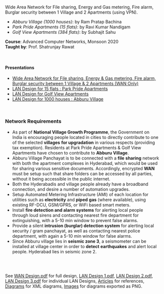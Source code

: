 Wide Area Network for File sharing, Energy and Gas metering, Fire alarm,
Burglar security between 1 Village and 2 Apartments (using VPN).

- *Abburu Village (1000 houses)*: by Ram Pratap Bachina
- *Park Pride Apartments (15 flats)*: by Ravi Kumar Nandigam
- *Golf View Apartments (384 flats)*: by Subhajit Sahu

**Course**: Advanced Computer Networks, Monsoon 2020<br>
**Taught by**: Prof. Shatrunjay Rawat

<br>


#### Presentations

- [Wide Area Network for File sharing, Energy & Gas metering, Fire alarm, Burglar security between 1 Village & 2 Apartments (WAN Only)](https://gist.github.com/wolfram77/86b29051aaebe5669ed2cf495d2bb852)
- [LAN Design for 15 flats : Park Pride Apartments](https://gist.github.com/wolfram77/5612605f243438c6be954c0e6cf69320)
- [LAN Design for Golf View Apartments](https://gist.github.com/wolfram77/f4b403b31f60d562b0ab05c821e1fe3f)
- [LAN Design for 1000 houses : Abburu Village](https://gist.github.com/wolfram77/69d96789055f3b17fe36476180d68989)

<br>


### Network Requirements

- As part of **National Village Growth Programme**, the
Government on India is encouraging people located in
cities to directly contribute to one of the selected **villages**
**for upgradation** in various respects (providing tax
exemption). Residents at Park Pride Apartments & Golf
View Apartments have chosen to contribute to **Abburu**
**Village**.
- Abburu Village Panchayat is to be connected with a **file**
**sharing** network with both the apartment complexes in
Hyderabad, which would be used for sharing various
sensitive documents. Accordingly, encrypted **WAN** must
be setup such that share folders can be accessed by all
parties, without it being accessible in the public internet.
- Both the Hyderabadis and village people already have a
broadband connection, and desire a number of
automation upgrades.
- Setup Automated Metering Infrastructure (AMI) of
each location for utilities such as **electricity** and **piped**
**gas** (where available), using existing RF-DCU, GSM/GPRS,
or WiFi based smart meters.
- Install **fire detection and alarm systems** for alerting
local people through loud sirens and contacting nearest
fire department for extinguishing, with a 5-10 min
window to prevent false alarms.
- Provide a silent **intrusion (burglar) detection system** for
alerting local security / gram panchayat, as well as
contacting nearest police department, with again a 5-10
min window for false alarms.
- Since Abburu village lies in **seismic zone 3**, a seismometer
can be installed at village center in order to **detect**
**earthquakes** and alert local people. Hyderabad lies in
seismic zone 2.
<br>
<br>


See [WAN Design.pdf] for full design, [LAN Design 1.pdf], [LAN Design 2.pdf],
[LAN Design 3.pdf] for individual LAN Designs, [Articles] for references,
[Diagrams] for XML diagrams, [Images] for diagrams exported as PNG.

[WAN Design.pdf]: WAN%20Design.pdf
[LAN Design 1.pdf]: LAN%20Design%201.pdf
[LAN Design 2.pdf]: LAN%20Design%202.pdf
[LAN Design 3.pdf]: LAN%20Design%203.pdf
[Articles]: Articles
[Diagrams]: Diagrams
[Images]: Images
